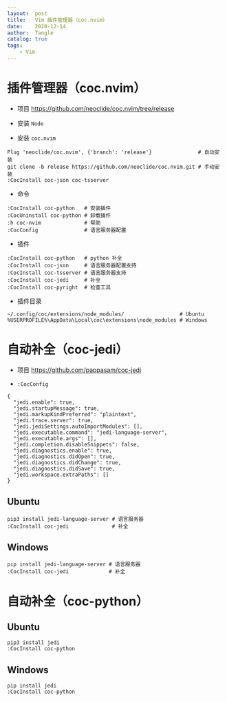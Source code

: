 ```yaml
---
layout:  post
title:   Vim 插件管理器（coc.nvim）
date:    2020-12-14
author:  Tangle
catalog: true
tags:
    - Vim
---
```


# 插件管理器（coc.nvim）

- 项目 <https://github.com/neoclide/coc.nvim/tree/release>

- 安装 `Node`

- 安装 `coc.nvim`

```
Plug 'neoclide/coc.nvim', {'branch': 'release'}               # 自动安装
git clone -b release https://github.com/neoclide/coc.nvim.git # 手动安装
:CocInstall coc-json coc-tsserver
```

- 命令

```
:CocInstall coc-python   # 安装插件
:CocUninstall coc-python # 卸载插件
:h coc-nvim              # 帮助
:CocConfig               # 语言服务器配置
```

- 插件

```
:CocInstall coc-python   # python 补全
:CocInstall coc-json     # 语言服务器配置支持
:CocInstall coc-tsserver # 语言服务器支持
:CocInstall coc-jedi     # 补全
:CocInstall coc-pyright  # 检查工具
```

- 插件目录

```
~/.config/coc/extensions/node_modules/                  # Ubuntu
%USERPROFILE%\AppData\Local\coc\extensions\node_modules # Windows
```

# 自动补全（coc-jedi）

- 项目 <https://github.com/pappasam/coc-jedi>

- `:CocConfig`

```
{
  "jedi.enable": true,
  "jedi.startupMessage": true,
  "jedi.markupKindPreferred": "plaintext",
  "jedi.trace.server": true,
  "jedi.jediSettings.autoImportModules": [],
  "jedi.executable.command": "jedi-language-server",
  "jedi.executable.args": [],
  "jedi.completion.disableSnippets": false,
  "jedi.diagnostics.enable": true,
  "jedi.diagnostics.didOpen": true,
  "jedi.diagnostics.didChange": true,
  "jedi.diagnostics.didSave": true,
  "jedi.workspace.extraPaths": []
}
```

## Ubuntu

```
pip3 install jedi-language-server # 语言服务器
:CocInstall coc-jedi              # 补全
```

## Windows

```
pip install jedi-language-server # 语言服务器
:CocInstall coc-jedi             # 补全
```

# 自动补全（coc-python）

## Ubuntu

```
pip3 install jedi
:CocInstall coc-python
```

## Windows

```
pip install jedi
:CocInstall coc-python
```
